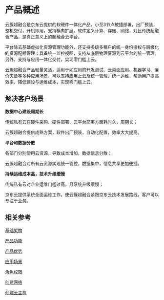 # 产品概述

云簇超融合是京东云提供的软硬件一体化产品，小至3节点敏捷部署，出厂预装，整机交付，开机即用，支持横向扩展。软件定义计算、存储、网络，对比传统超融合产品，是真正意义上的超融合云平台。

平台除去基础虚拟化资源管理功能外，还支持多级多租户的统一身份授权与层级化的资源配额管理；具备统一监控视图，支持从底层物理资源到云平台的统一管理。另外，支持与应用一体化交付，实现零门槛上云。

云簇超融合产品轻量灵活，适用于如应用的开发测试、云桌面应用、机器学习、廉价灾备等多种应用场景，可以支持应用上云及统一管理、统一运维，帮助用户提高效率、降低建设与运维成本，实现零门槛上云。



## 解决客户场景

**数据中心建设周期长** 

传统私有云在硬件采购、硬件部署、云平台部署方面耗时久，周期长；

云簇超融合提供成熟方案，软件出厂预装，自动化配置，效率大大提高。

**平台和数据分散**

各部门分别使用云资源，导致成本增加，数据信息分散；

云簇超融合对所有云资源实现统一管控，数据集中，信息共享更加便捷。

**持续运维成本高，技术升级缓慢**

传统私有云对企业运维门槛过高，且系统升级缓慢；

京东云提供系统全面运维工作，使云簇超融合紧跟京东云技术发展路线，客户可以专注于业务。



## 相关参考

[基础架构](<https://github.com/jdcloudcom/cn/blob/cn-jdstack-hci/documentation/Proprietary-Cloud/JDStack-HCI/Introduction/Basic-Infrastructure.md>)

[产品功能](<https://github.com/jdcloudcom/cn/blob/cn-jdstack-hci/documentation/Proprietary-Cloud/JDStack-HCI/Introduction/Features.md>)

[产品优势](<https://github.com/jdcloudcom/cn/blob/cn-jdstack-hci/documentation/Proprietary-Cloud/JDStack-HCI/Introduction/Benefits.md>)

[应用场景](<https://github.com/jdcloudcom/cn/blob/cn-jdstack-hci/documentation/Proprietary-Cloud/JDStack-HCI/Introduction/Application-Scenarios.md>)

[角色权限](<https://github.com/jdcloudcom/cn/blob/cn-jdstack-hci/documentation/Proprietary-Cloud/JDStack-HCI/Getting-Started/Role-Permission.md>)

[创建网络](<https://github.com/jdcloudcom/cn/blob/cn-jdstack-hci/documentation/Proprietary-Cloud/JDStack-HCI/Getting-Started/Create-Network.md>)

[创建云主机](<https://github.com/jdcloudcom/cn/blob/cn-jdstack-hci/documentation/Proprietary-Cloud/JDStack-HCI/Getting-Started/Create-Instance.md>)